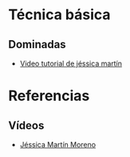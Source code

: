 
# Técnica básica

## Dominadas

- [Video tutorial de jéssica martín](https://www.youtube.com/watch?v=3nSaIugxv7Y)
# Referencias

## Vídeos

- [Jéssica Martín Moreno](https://www.youtube.com/@jessmartinm)
